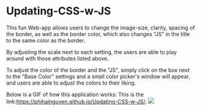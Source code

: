 # Updating-CSS-w-JS

This fun Web-app allows users to change the image-size, clarity, spacing of the border, as well as the border color, which also changes "JS" in the title to the same color as the border.

By adjusting the scale next to each setting, the users are able to play around with those attributes listed above.

To adjust the color of the border and the "JS", simply click on the box next to the "Base Color" settings and a small color picker's window will appear, and users are able to adjust the colors to their liking.


Below is a GIF of how this application works:
This is the link:https://phihainguyen.github.io/Updating-CSS-w-JS/.
![](/gifTutorial.gif)
